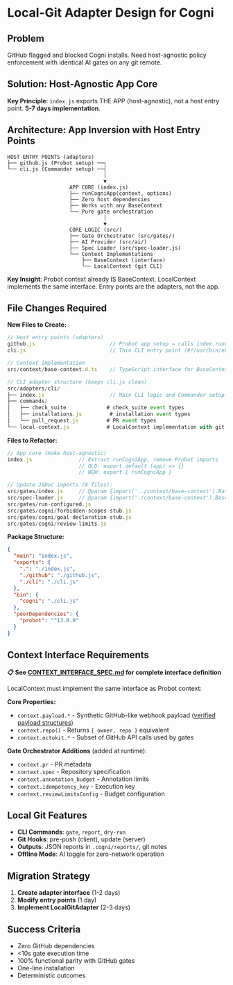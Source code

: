 # Local-Git Adapter Design for Cogni

## Problem
GitHub flagged and blocked Cogni installs. Need host-agnostic policy enforcement with identical AI gates on any git remote.

## Solution: Host-Agnostic App Core
**Key Principle**: `index.js` exports THE APP (host-agnostic), not a host entry point. **5-7 days implementation**.

## Architecture: App Inversion with Host Entry Points
```
HOST ENTRY POINTS (adapters)
├── github.js (Probot setup) ──┐
└── cli.js (Commander setup) ──┤
                               │
                               ▼
                    APP CORE (index.js)
                    ├── runCogniApp(context, options)
                    ├── Zero host dependencies  
                    ├── Works with any BaseContext
                    └── Pure gate orchestration
                               │
                               ▼
                    CORE LOGIC (src/)
                    ├── Gate Orchestrator (src/gates/)
                    ├── AI Provider (src/ai/) 
                    ├── Spec Loader (src/spec-loader.js)
                    └── Context Implementations
                        ├── BaseContext (interface)
                        └── LocalContext (git CLI)
```

**Key Insight**: Probot context already IS BaseContext. LocalContext implements the same interface. Entry points are the adapters, not the app.

## File Changes Required

**New Files to Create:**
```javascript
// Host entry points (adapters)
github.js                        // Probot app setup → calls index.runCogniApp
cli.js                           // Thin CLI entry point (#!/usr/bin/env node)

// Context implementation  
src/context/base-context.d.ts    // TypeScript interface for BaseContext

// CLI adapter structure (keeps cli.js clean)
src/adapters/cli/
├── index.js                     // Main CLI logic and Commander setup
├── commands/
│   ├── check_suite             # check_suite event types
│   ├── installations.js         # installation event types
│   └── pull_request.js         # PR event types
└── local-context.js            # LocalContext implementation with git CLI
```

**Files to Refactor:**
```javascript
// App core (make host-agnostic)
index.js               // Extract runCogniApp, remove Probot imports
                       // OLD: export default (app) => {}
                       // NEW: export { runCogniApp }

// Update JSDoc imports (8 files):
src/gates/index.js     // @param {import('../context/base-context').BaseContext}
src/spec-loader.js     // @param {import('./context/base-context').BaseContext}  
src/gates/run-configured.js
src/gates/cogni/forbidden-scopes-stub.js
src/gates/cogni/goal-declaration-stub.js  
src/gates/cogni/review-limits.js
```

**Package Structure:**
```json
{
  "main": "index.js",
  "exports": {
    ".": "./index.js",
    "./github": "./github.js", 
    "./cli": "./cli.js"
  },
  "bin": {
    "cogni": "./cli.js"
  },
  "peerDependencies": {
    "probot": "^13.0.0"
  }
}
```

## Context Interface Requirements

**📋 See [CONTEXT_INTERFACE_SPEC.md](./CONTEXT_INTERFACE_SPEC.md) for complete interface definition**

LocalContext must implement the same interface as Probot context:

**Core Properties:**
- `context.payload.*` - Synthetic GitHub-like webhook payload ([verified payload structures](./CONTEXT_INTERFACE_SPEC.md#captured-webhook-fixtures))
- `context.repo()` - Returns `{ owner, repo }` equivalent  
- `context.octokit.*` - Subset of GitHub API calls used by gates

**Gate Orchestrator Additions** (added at runtime):
- `context.pr` - PR metadata 
- `context.spec` - Repository specification
- `context.annotation_budget` - Annotation limits
- `context.idempotency_key` - Execution key
- `context.reviewLimitsConfig` - Budget configuration

## Local Git Features
- **CLI Commands**: `gate`, `report`, `dry-run`
- **Git Hooks**: pre-push (client), update (server) 
- **Outputs**: JSON reports in `.cogni/reports/`, git notes
- **Offline Mode**: AI toggle for zero-network operation

## Migration Strategy
1. **Create adapter interface** (1-2 days)
2. **Modify entry points** (1 day) 
3. **Implement LocalGitAdapter** (2-3 days)

## Success Criteria
- Zero GitHub dependencies
- <10s gate execution time
- 100% functional parity with GitHub gates
- One-line installation
- Deterministic outcomes